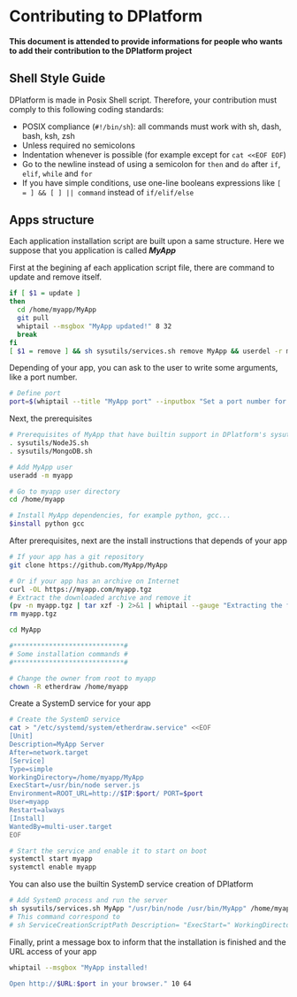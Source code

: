 # Contributing to DPlatform

#### This document is attended to provide informations for people who wants to add their contribution to the DPlatform project

## Shell Style Guide

DPlatform is made in Posix Shell script. Therefore, your contribution must comply to this following coding standards:
- POSIX compliance (`#!/bin/sh`): all commands must work with sh, dash, bash, ksh, zsh
- Unless required no semicolons
- Indentation whenever is possible (for example except for `cat <<EOF EOF`)
- Go to the newline instead of using a semicolon for `then` and `do` after `if`, `elif`, `while` and `for`
- If you have simple conditions, use one-line booleans expressions like `[ = ] && [ ] || command` instead of `if/elif/else`

## Apps structure

Each application installation script are built upon a same structure. Here we suppose that you application is called ***MyApp***

First at the begining af each application script file, there are command to update and remove itself.
```sh
if [ $1 = update ]
then
  cd /home/myapp/MyApp
  git pull
  whiptail --msgbox "MyApp updated!" 8 32
  break
fi
[ $1 = remove ] && sh sysutils/services.sh remove MyApp && userdel -r myapp && whiptail --msgbox "MyApp removed!" 8 32 && break
```
Depending of your app, you can ask to the user to write some arguments, like a port number.
``` sh
# Define port
port=$(whiptail --title "MyApp port" --inputbox "Set a port number for MyApp" 8 48 "80" 3>&1 1>&2 2>&3)
```

Next, the prerequisites
```sh
# Prerequisites of MyApp that have builtin support in DPlatform's sysutils, for example NodeJS or MongoDB
. sysutils/NodeJS.sh
. sysutils/MongoDB.sh

# Add MyApp user
useradd -m myapp

# Go to myapp user directory
cd /home/myapp

# Install MyApp dependencies, for example python, gcc...
$install python gcc
```

After prerequisites, next are the install instructions that depends of your app
```sh
# If your app has a git repository
git clone https://github.com/MyApp/MyApp

# Or if your app has an archive on Internet
curl -OL https://myapp.com/myapp.tgz
# Extract the downloaded archive and remove it
(pv -n myapp.tgz | tar xzf -) 2>&1 | whiptail --gauge "Extracting the files from the downloaded archive..." 6 64 0
rm myapp.tgz

cd MyApp

#****************************#
# Some installation commands #
#****************************#

# Change the owner from root to myapp
chown -R etherdraw /home/myapp
```

Create a SystemD service for your app
```sh
# Create the SystemD service
cat > "/etc/systemd/system/etherdraw.service" <<EOF
[Unit]
Description=MyApp Server
After=network.target
[Service]
Type=simple
WorkingDirectory=/home/myapp/MyApp
ExecStart=/usr/bin/node server.js
Environment=ROOT_URL=http://$IP:$port/ PORT=$port
User=myapp
Restart=always
[Install]
WantedBy=multi-user.target
EOF

# Start the service and enable it to start on boot
systemctl start myapp
systemctl enable myapp
```
You can also use the builtin SystemD service creation of DPlatform
```sh
# Add SystemD process and run the server
sh sysutils/services.sh MyApp "/usr/bin/node /usr/bin/MyApp" /home/myapp/MyApp myapp
# This command correspond to
# sh ServiceCreationScriptPath Description= "ExecStart=" WorkingDirectory= User=

```
Finally, print a message box to inform that the installation is finished and the URL access of your app
```sh
whiptail --msgbox "MyApp installed!

Open http://$URL:$port in your browser." 10 64
```
